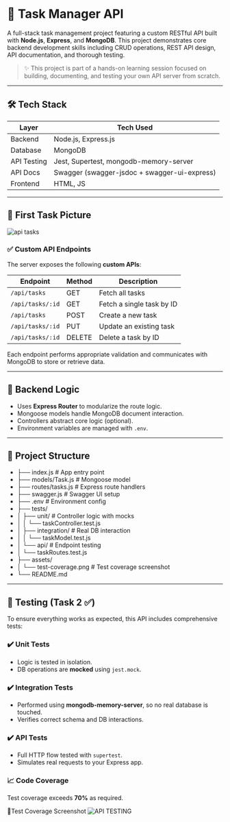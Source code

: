 # 📌 Task Manager API

A full-stack task management project featuring a custom RESTful API built with **Node.js**, **Express**, and **MongoDB**. This project demonstrates core backend development skills including CRUD operations, REST API design, API documentation, and thorough testing.

> ✨ This project is part of a hands-on learning session focused on building, documenting, and testing your own API server from scratch.

---

## 🛠️ Tech Stack

| Layer       | Tech Used                                 |
|-------------|--------------------------------------------|
| Backend     | Node.js, Express.js                       |
| Database    | MongoDB                 |
| API Testing | Jest, Supertest, mongodb-memory-server    |
| API Docs    | Swagger (swagger-jsdoc + swagger-ui-express) |
| Frontend  | HTML, JS      |

---

## 📌 First Task Picture
![api tasks](https://github.com/user-attachments/assets/c3a20131-a094-40e4-97b7-a30a488506bf)


### ✅ Custom API Endpoints

The server exposes the following **custom APIs**:

| Endpoint                | Method | Description                      |
|-------------------------|--------|----------------------------------|
| `/api/tasks`            | GET    | Fetch all tasks                  |
| `/api/tasks/:id`        | GET    | Fetch a single task by ID        |
| `/api/tasks`            | POST   | Create a new task                |
| `/api/tasks/:id`        | PUT    | Update an existing task          |
| `/api/tasks/:id`        | DELETE | Delete a task by ID              |

Each endpoint performs appropriate validation and communicates with MongoDB to store or retrieve data.

---

## 🧠 Backend Logic

- Uses **Express Router** to modularize the route logic.
- Mongoose models handle MongoDB document interaction.
- Controllers abstract core logic (optional).
- Environment variables are managed with `.env`.

---

## 📂 Project Structure

- ├── index.js # App entry point
- ├── models/Task.js # Mongoose model
- ├── routes/tasks.js # Express route handlers
- ├── swagger.js # Swagger UI setup
- ├── .env # Environment config
- ├── tests/
- │ ├── unit/ # Controller logic with mocks
- │ │ └── taskController.test.js
- │ ├── integration/ # Real DB interaction
- │ │ └── taskModel.test.js
- │ └── api/ # Endpoint testing
- │ └── taskRoutes.test.js
- ├── assets/
- │ └── test-coverage.png # Test coverage screenshot
- └── README.md

  
---

## 🧪 Testing (Task 2 ✅)

To ensure everything works as expected, this API includes comprehensive tests:

### ✔️ Unit Tests
- Logic is tested in isolation.
- DB operations are **mocked** using `jest.mock`.

### ✔️ Integration Tests
- Performed using **mongodb-memory-server**, so no real database is touched.
- Verifies correct schema and DB interactions.

### ✔️ API Tests
- Full HTTP flow tested with `supertest`.
- Simulates real requests to your Express app.

### 📈 Code Coverage
Test coverage exceeds **70%** as required.

📸Test Coverage Screenshot
![API  TESTING](https://github.com/user-attachments/assets/9c77ec6d-b195-4180-9c58-d9cb7bb30c1d)





